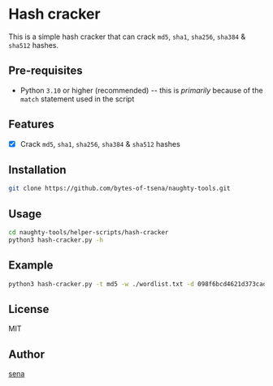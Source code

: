 # Hash cracker

This is a simple hash cracker that can crack `md5`, `sha1`, `sha256`, `sha384` & `sha512` hashes.

## Pre-requisites

- Python `3.10` or higher (recommended) -- this is *primarily* because of the `match` statement used in the script

## Features

- [x] Crack `md5`, `sha1`, `sha256`, `sha384` & `sha512` hashes

## Installation

```bash
git clone https://github.com/bytes-of-tsena/naughty-tools.git
```

## Usage

```bash
cd naughty-tools/helper-scripts/hash-cracker
python3 hash-cracker.py -h
```

## Example

```bash
python3 hash-cracker.py -t md5 -w ./wordlist.txt -d 098f6bcd4621d373cade4e832627b4f6
```

## License

MIT

## Author

[sena](https://github.com/bytes-of-tsena)
